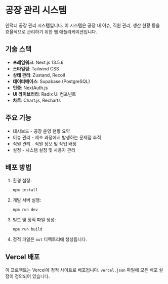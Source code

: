 # 공장 관리 시스템

인덕터 공장 관리 시스템입니다. 이 시스템은 공장 내 이슈, 직원 관리, 생산 현황 등을 효율적으로 관리하기 위한 웹 애플리케이션입니다.

## 기술 스택

- **프레임워크**: Next.js 13.5.6
- **스타일링**: Tailwind CSS
- **상태 관리**: Zustand, Recoil
- **데이터베이스**: Supabase (PostgreSQL)
- **인증**: NextAuth.js
- **UI 라이브러리**: Radix UI 컴포넌트
- **차트**: Chart.js, Recharts

## 주요 기능

- 대시보드 - 공장 운영 현황 요약
- 이슈 관리 - 제조 과정에서 발생하는 문제점 추적
- 직원 관리 - 직원 정보 및 작업 배정
- 설정 - 시스템 설정 및 사용자 관리

## 배포 방법

1. 환경 설정:
   ```
   npm install
   ```

2. 개발 서버 실행:
   ```
   npm run dev
   ```

3. 빌드 및 정적 파일 생성:
   ```
   npm run build
   ```

4. 정적 파일은 `out` 디렉토리에 생성됩니다.

## Vercel 배포

이 프로젝트는 Vercel에 정적 사이트로 배포됩니다. `vercel.json` 파일에 모든 배포 설정이 정의되어 있습니다.